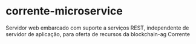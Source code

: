 # corrente-microservice
Servidor web embarcado com suporte a serviços REST, independente de servidor de aplicação, para oferta de recursos da blockchain-ag Corrente
